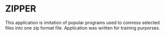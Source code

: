 # ZIPPER

This application is imitation of popular programs used to comress selected files into one zip format file. 
Application was written for training purporses.
